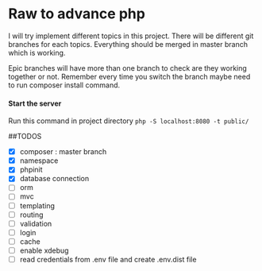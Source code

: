 # Raw to advance php
I will try implement different topics in this project. There will be different git branches for each topics. Everything should be merged in master branch which is working. 

Epic branches will have  more than one branch to check are they working together or not. Remember every time you switch the branch maybe need to run composer install command.  

#### Start the server 
Run this command in project directory `php -S localhost:8080 -t public/`

##TODOS
- [X] composer : master branch 
- [X] namespace   
- [X] phpinit
- [X] database connection 
- [ ] orm  
- [ ] mvc  
- [ ] templating   
- [ ] routing   
- [ ] validation   
- [ ] login    
- [ ] cache    
- [ ] enable xdebug 
- [ ] read credentials from .env file and create .env.dist file 